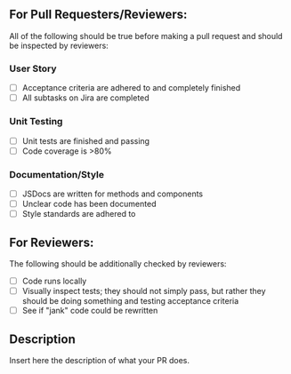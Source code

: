 ## For Pull Requesters/Reviewers:
All of the following should be true before making a pull request and should be inspected by reviewers:

### User Story
- [ ] Acceptance criteria are adhered to and completely finished
- [ ] All subtasks on Jira are completed

### Unit Testing
- [ ] Unit tests are finished and passing
- [ ] Code coverage is >80%

### Documentation/Style
- [ ] JSDocs are written for methods and components
- [ ] Unclear code has been documented
- [ ] Style standards are adhered to

## For Reviewers:
The following should be additionally checked by reviewers:

- [ ] Code runs locally
- [ ] Visually inspect tests; they should not simply pass, but rather they should be doing something and testing acceptance criteria
- [ ] See if "jank" code could be rewritten

## Description
Insert here the description of what your PR does.